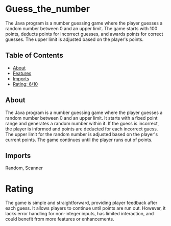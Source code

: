 # Guess_the_number

The Java program is a number guessing game where the player guesses a random number between 0 and an upper limit. The game starts with 100 points, deducts points for incorrect guesses, and awards points for correct guesses. The upper limit is adjusted based on the player's points.

## Table of Contents

- [About](#about)
- [Features](#features)
- [Imports](#Imports)
- [Rating: 6/10](#Rating)

## About

The Java program is a number guessing game where the player guesses a random number between 0 and an upper limit. It starts with a fixed point range and generates a random number within it. If the guess is incorrect, the player is informed and points are deducted for each incorrect guess. The upper limit for the random number is adjusted based on the player's current points. The game continues until the player runs out of points.

## Imports

Random, Scanner

# Rating

The game is simple and straightforward, providing player feedback after each guess. It allows players to continue until points are run out. However, it lacks error handling for non-integer inputs, has limited interaction, and could benefit from more features or enhancements.

